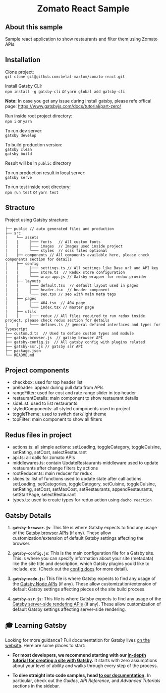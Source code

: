 <h1 align="center">
    Zomato React Sample
</h1>

## About this sample

Sample react application to show restaurants and filter them using Zomato APIs

## Installation

Clone project:<br>
`git clone git@github.com:belal-mazlom/zomato-react.git`

Install Gatsby CLI:<br>
`npm install -g gatsby-cli`
or `yarn global add gatsby-cli`


<b>Note:</b> In case you get any issue during install gatsby, please refe offical page: https://www.gatsbyjs.com/docs/tutorial/part-zero/

Run inside root project directory:<br/>
`npm i` or `yarn`

To run dev server:<br>
`gatsby develop`

To build production version:<br>
`gatsby clean`<br>
`gatsby build`<br>

Result will be in `public` directory

To run production result in local server:<br>
`gatsby serve`

To run test inside root directory:<br>
`npm run test` or `yarn test`


## Stracture
Project using Gatsby stracture:

    ├── public // auto generated files and production
    ├── src
    |    └── assets
    |    |     ├─── fonts   // All custom fonts
    |    |     ├─── images  // Images used inside project
    |    |     └─── styles  // scss files optional
    |    ├── components // All compoents available here, please check components section for details
    |    ├── config
    |    |     ├─── settings.ts // All settings like Base url and API key
    |    |     ├─── store.ts  // Redux store configuration
    |    |     └─── wrap-app.js // Gatsby wrapper for redux provider
    |    ├── layouts
    |    |     ├─── default.tsx  // default layout used in pages
    |    |     ├─── header.tsx  // header component
    |    |     └─── seo.tsx // seo with main meta tags
    |    ├── pages
    |    |     ├─── 404.tsx  // 404 page
    |    |     └─── index.tsx // master page
    |    ├── utils
    |    |     ├─── redux // All files required to run redux inside project, please check redux section for details
    |    |     └─── defines.ts // general defined interfaces and types for Typescript
    ├── custom.d.ts  // Used to define custom types and module
    ├── gatsby-browser.js  // gatsby browser API
    ├── gatsby-config.js  // All gatsby config with plugins related
    ├── gatsby-ssr.js // gatsby ssr API
    ├── package.json
    └── README.md
    

## Project components

- checkbox: used for top header list
- preloader: appear during pull data from APIs
- rangeFilter: used for cost and rate range slider in top header
- restaurantDetails: main component to show restaurant details
- sideList: used to list restaurants
- styledComponents: all styled components used in project
- toggleTheme: used to switch dark/light theme
- topFilter: main component to show all filters


## Redus files in project

- actions.ts: all simple actions:
         setLoading, toggleCategory, toggleCuisine, setRating, setCost, selectRestaurant
- api.ts: all calls for zomato APIs
- middlewares.ts: contain UpdateRestaurants middleware used to update restaurants after change filters by actions
- rootReducer.ts: main reducer for redux
- slices.ts: list of functions used to update state after call actions
         setLoading, setCategories, toggleCategory, setCuisine, toggleCuisine, setRating, setCost, setMaxCost, setRestaurants, appendRestaurants, setStartPage, selectRestaurant
- types.ts: used to create types for redux action using `dacho reaction`


## Gatsby Details

1.  **`gatsby-browser.js`**: This file is where Gatsby expects to find any usage of the [Gatsby browser APIs](https://www.gatsbyjs.com/docs/browser-apis/) (if any). These allow customization/extension of default Gatsby settings affecting the browser.

2.  **`gatsby-config.js`**: This is the main configuration file for a Gatsby site. This is where you can specify information about your site (metadata) like the site title and description, which Gatsby plugins you’d like to include, etc. (Check out the [config docs](https://www.gatsbyjs.com/docs/gatsby-config/) for more detail).

3.  **`gatsby-node.js`**: This file is where Gatsby expects to find any usage of the [Gatsby Node APIs](https://www.gatsbyjs.com/docs/node-apis/) (if any). These allow customization/extension of default Gatsby settings affecting pieces of the site build process.

4.  **`gatsby-ssr.js`**: This file is where Gatsby expects to find any usage of the [Gatsby server-side rendering APIs](https://www.gatsbyjs.com/docs/ssr-apis/) (if any). These allow customization of default Gatsby settings affecting server-side rendering.


## 🎓 Learning Gatsby

Looking for more guidance? Full documentation for Gatsby lives [on the website](https://www.gatsbyjs.com/). Here are some places to start:

- **For most developers, we recommend starting with our [in-depth tutorial for creating a site with Gatsby](https://www.gatsbyjs.com/tutorial/).** It starts with zero assumptions about your level of ability and walks through every step of the process.

- **To dive straight into code samples, head [to our documentation](https://www.gatsbyjs.com/docs/).** In particular, check out the _Guides_, _API Reference_, and _Advanced Tutorials_ sections in the sidebar.
